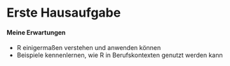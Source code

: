 Erste Hausaufgabe
================

#### Meine Erwartungen

  - R einigermaßen verstehen und anwenden können
  - Beispiele kennenlernen, wie R in Berufskontexten genutzt werden kann
